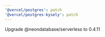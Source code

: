 ```yaml
---
'@vercel/postgres': patch
'@vercel/postgres-kysely': patch
---
```


Upgrade @neondatabase/serverless to 0.4.11

